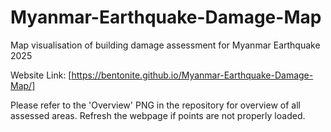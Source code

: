 # Myanmar-Earthquake-Damage-Map
Map visualisation of building damage assessment for Myanmar Earthquake 2025 

Website Link: [https://bentonite.github.io/Myanmar-Earthquake-Damage-Map/]

Please refer to the 'Overview' PNG in the repository for overview of all assessed areas. Refresh the webpage if points are not properly loaded. 
